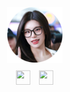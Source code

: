 <p align="center">
    <a href="https://www.google.com/search?q=Yeji+ITZY" target="_blank">
        <img width="125" src="bunder.png" alt="logo" />
    </a>
</p>
<p align="center">
    <a href="https://t.me/ZxhCarkecor" target="_blank"><img height="32" width="32" src="https://cdn.simpleicons.org/telegram/black/white"/></a>&nbsp;&nbsp;&nbsp;&nbsp;&nbsp;<img height="32" width="32" src="https://cdn.simpleicons.org/whatsapp/black/white" />
</p>